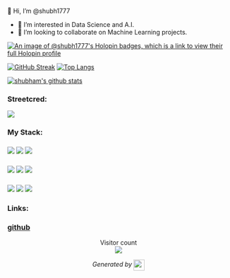  👋 Hi, I’m @shubh1777
- 👀 I’m interested in Data Science and A.I.
- 💞️ I’m looking to collaborate on Machine Learning projects.

[![An image of @shubh1777's Holopin badges, which is a link to view their full Holopin profile](https://holopin.me/shubh1777)](https://holopin.io/@shubh1777)

[![GitHub Streak](http://github-readme-streak-stats.herokuapp.com?user=shubh1777&theme=dark&background=000000)](https://git.io/streak-stats)             [![Top Langs](https://github-readme-stats.vercel.app/api/top-langs/?username=shubh1777&layout=compact&theme=vision-friendly-dark)](https://github.com/anuraghazra/github-readme-stats) 







 <a href="https://github.com/shubh1777/github-readme-stats"><img align="center" src="https://github-readme-stats.vercel.app/api?username=shubh1777&show_icons=true&include_all_commits=true&theme=vision-friendly-dark" alt="shubham's github stats" /></a> 



### Streetcred:

<a href="https://www.tublian.com/profile/shubh1777?ss=true"><img src="https://rd3ps1doua.execute-api.us-east-1.amazonaws.com/dev/ft/profile/streetcred/badge/shubh1777?type=with_score"></a>

### My Stack:

### <img src="https://rd3ps1doua.execute-api.us-east-1.amazonaws.com/dev/ft/profile/streetcred/github/tag/Data%20Science"/> <img src="https://rd3ps1doua.execute-api.us-east-1.amazonaws.com/dev/ft/profile/streetcred/github/tag/Data%20Engineering"/> <img src="https://rd3ps1doua.execute-api.us-east-1.amazonaws.com/dev/ft/profile/streetcred/github/tag/C%2FC%2B%2B"/>

### <img src="https://rd3ps1doua.execute-api.us-east-1.amazonaws.com/dev/ft/profile/streetcred/github/tag/Python"/> <img src="https://rd3ps1doua.execute-api.us-east-1.amazonaws.com/dev/ft/profile/streetcred/github/tag/MLOps"/> <img src="https://rd3ps1doua.execute-api.us-east-1.amazonaws.com/dev/ft/profile/streetcred/github/tag/JavaScript"/>

### <img src="https://rd3ps1doua.execute-api.us-east-1.amazonaws.com/dev/ft/profile/streetcred/github/tag/Java"/> <img src="https://rd3ps1doua.execute-api.us-east-1.amazonaws.com/dev/ft/profile/streetcred/github/tag/Frontend"/> <img src="https://rd3ps1doua.execute-api.us-east-1.amazonaws.com/dev/ft/profile/streetcred/github/tag/Backend"/>

### Links:

### <a href="https://www.github.com/shubh1777">github</a>



  <p align="center"> 
  Visitor count<br>
  <img src="https://profile-counter.glitch.me/shubh1777/count.svg" />
</p>

<div>


<!---
shubh1777/shubh1777 is a ✨ special ✨ repository because its `README.md` (this file) appears on your GitHub profile.
You can click the Preview link to take a look at your changes.
--->
            

            
</div>




<p align="center">
<i>Generated by <a href="https://www.tublian.com/"><img src="https://tublian-newsletter-assets.s3.amazonaws.com/just-logo.png" width="25" style="vertical-align: middle"/></i>
</p>
